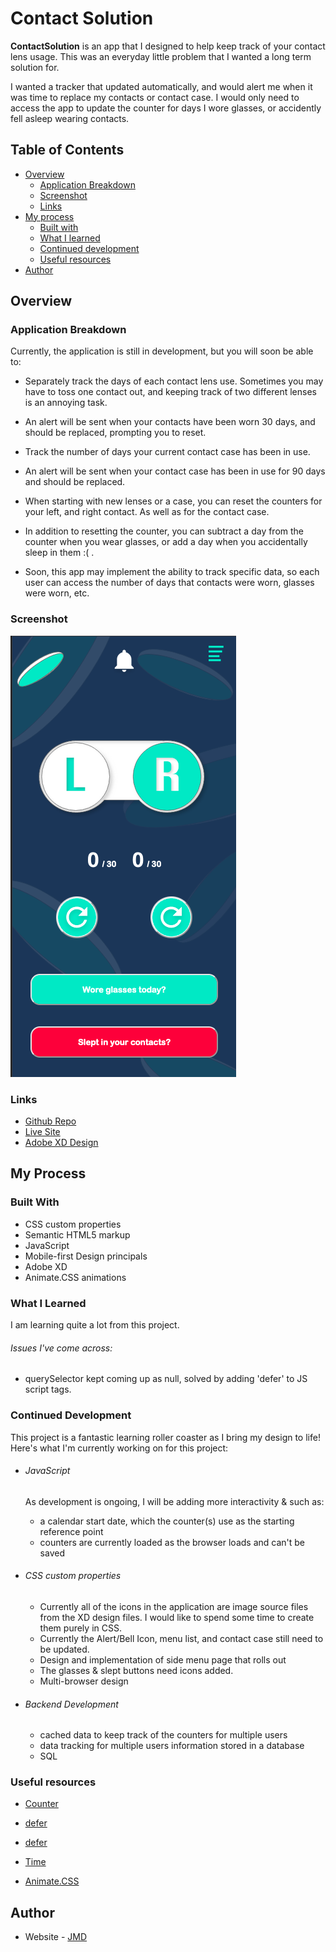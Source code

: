 # Contact Solution

**ContactSolution** is an app that I designed to help keep track of your contact lens usage. This was an everyday little problem that I wanted a long term solution for.

I wanted a tracker that updated automatically, and would alert me when it was time to replace my contacts or contact case. I would only need to access the app to update the counter for days I wore glasses, or accidently fell asleep wearing contacts.

## Table of Contents

- [Overview](#overview)
    - [Application Breakdown](#application-breakdown)
    - [Screenshot](#screenshot)
    - [Links](#links)
- [My process](#my-process)
  - [Built with](#built-with)
  - [What I learned](#what-i-learned)
  - [Continued development](#continued-development)
  - [Useful resources](#useful-resources)
- [Author](#author)

## Overview

### Application Breakdown

Currently, the application is still in development, but you will soon be able to:

- Separately track the days of each contact lens use. Sometimes you may have to toss one contact out, and keeping track of two different lenses is an annoying task.

- An alert will be sent when your contacts have been worn 30 days, and should be replaced, prompting you to reset.

- Track the number of days your current contact case has been in use.

- An alert will be sent when your contact case has been in use for 90 days and should be replaced.

- When starting with new lenses or a case, you can reset the counters for your left, and right contact. As well as for the contact case. 

- In addition to resetting the counter, you can subtract a day from the counter when you wear glasses, or add a day when you accidentally sleep in them :( .

- Soon, this app may implement the ability to track specific data, so each user can access the number of days that contacts were worn, glasses were worn, etc. 

### Screenshot

![Mobile Layout](./images/screenshot.png)

### Links

- [Github Repo](https://github.com/JohnMichaelD/contact-Solution)
- [Live Site](https://johnmichaeld.github.io/contact-Solution/)
- [Adobe XD Design](https://xd.adobe.com/view/e9bca82e-e203-45c7-b8b0-aa42c39eb9ba-bcef/?fullscreen)

## My Process

### Built With

- CSS custom properties
- Semantic HTML5 markup
- JavaScript
- Mobile-first Design principals
- Adobe XD
- Animate.CSS animations

### What I Learned

I am learning quite a lot from this project. 

###### Issues I've come across:

- querySelector kept coming up as null, solved by adding 'defer' to JS script tags. 

### Continued Development

This project is a fantastic learning roller coaster as I bring my design to life! Here's what I'm currently working on for this project:

- ###### JavaScript
    As development is ongoing, I will be adding more interactivity &  such as:
    - a calendar start date, which the counter(s) use as the starting reference point
    - counters are currently loaded as the browser loads and can't be saved
    

- ###### CSS custom properties
    - Currently all of the icons in the application are image source files from the XD design files. I would like to spend some time to create them purely in CSS.
    - Currently the Alert/Bell Icon, menu list, and contact case still need to be updated.
    - Design and implementation of side menu page that rolls out
    - The glasses & slept buttons need icons added.
    - Multi-browser design

- ###### Backend Development
    - cached data to keep track of the counters for multiple users
    - data tracking for multiple users information stored in a database
    - SQL

### Useful resources

- [Counter](https://dev.to/stewyearth/making-a-simple-counter-in-javascript-html-2ici)

- [defer](https://stackoverflow.com/questions/20495960/document-queryselector-is-null-error)
- [defer](https://developer.mozilla.org/en-US/docs/Web/HTML/Element/script#attr-defer)

- [Time](https://www.w3schools.com/js/tryit.asp?filename=tryjs_timing_clock)

- [Animate.CSS](https://animate.style/)

## Author

- Website - [JMD](https://www.johnmdarrin.com)